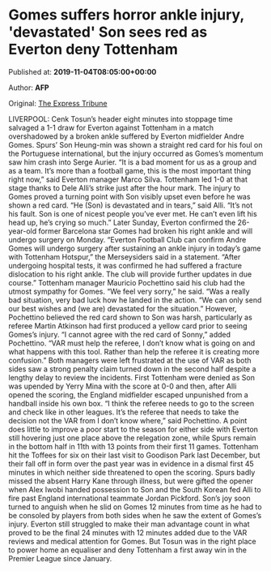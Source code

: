 
# Gomes suffers horror ankle injury, 'devastated' Son sees red as Everton deny Tottenham

Published at: **2019-11-04T08:05:00+00:00**

Author: **AFP**

Original: [The Express Tribune](https://tribune.com.pk/story/2093202/7-gomes-suffers-horror-ankle-injury-devastated-son-sees-red-everton-deny-tottenham/)

LIVERPOOL: Cenk Tosun’s header eight minutes into stoppage time salvaged a 1-1 draw for Everton against Tottenham in a match overshadowed by a broken ankle suffered by Everton midfielder Andre Gomes.
Spurs’ Son Heung-min was shown a straight red card for his foul on the Portuguese international, but the injury occurred as Gomes’s momentum saw him crash into Serge Aurier.
“It is a bad moment for us as a group and as a team. It’s more than a football game, this is the most important thing right now,” said Everton manager Marco Silva.
Tottenham led 1-0 at that stage thanks to Dele Alli’s strike just after the hour mark.
The injury to Gomes proved a turning point with Son visibly upset even before he was shown a red card.
“He (Son) is devastated and in tears,” said Alli. “It’s not his fault. Son is one of nicest people you’ve ever met. He can’t even lift his head up, he’s crying so much.”
Later Sunday, Everton confirmed the 26-year-old former Barcelona star Gomes had broken his right ankle and will undergo surgery on Monday.
“Everton Football Club can confirm Andre Gomes will undergo surgery after sustaining an ankle injury in today’s game with Tottenham Hotspur,” the Merseysiders said in a statement.
“After undergoing hospital tests, it was confirmed he had suffered a fracture dislocation to his right ankle. The club will provide further updates in due course.”
Tottenham manager Mauricio Pochettino said his club had the utmost sympathy for Gomes.
“We feel very sorry,” he said. “Was a really bad situation, very bad luck how he landed in the action.
“We can only send our best wishes and (we are) devastated for the situation.”
However, Pochettino believed the red card shown to Son was harsh, particularly as referee Martin Atkinson had first produced a yellow card prior to seeing Gomes’s injury.
“I cannot agree with the red card of Sonny,” added Pochettino.
“VAR must help the referee, I don’t know what is going on and what happens with this tool. Rather than help the referee it is creating more confusion.”
Both managers were left frustrated at the use of VAR as both sides saw a strong penalty claim turned down in the second half despite a lengthy delay to review the incidents.
First Tottenham were denied as Son was upended by Yerry Mina with the score at 0-0 and then, after Alli opened the scoring, the England midfielder escaped unpunished from a handball inside his own box.
“I think the referee needs to go to the screen and check like in other leagues. It’s the referee that needs to take the decision not the VAR from I don’t know where,” said Pochettino.
A point does little to improve a poor start to the season for either side with Everton still hovering just one place above the relegation zone, while Spurs remain in the bottom half in 11th with 13 points from their first 11 games.
Tottenham hit the Toffees for six on their last visit to Goodison Park last December, but their fall off in form over the past year was in evidence in a dismal first 45 minutes in which neither side threatened to open the scoring.
Spurs badly missed the absent Harry Kane through illness, but were gifted the opener when Alex Iwobi handed possession to Son and the South Korean fed Alli to fire past England international teammate Jordan Pickford.
Son’s joy soon turned to anguish when he slid on Gomes 12 minutes from time as he had to be consoled by players from both sides when he saw the extent of Gomes’s injury.
Everton still struggled to make their man advantage count in what proved to be the final 24 minutes with 12 minutes added due to the VAR reviews and medical attention for Gomes.
But Tosun was in the right place to power home an equaliser and deny Tottenham a first away win in the Premier League since January.
